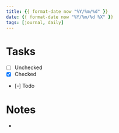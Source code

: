 ```yaml
---
title: {{ format-date now "%Y/%m/%d" }}
date: {{ format-date now "%Y/%m/%d %X" }}
tags: [journal, daily]
---
```


# Tasks

- [ ] Unchecked
- [x] Checked
- [-] Todo

# Notes

-
